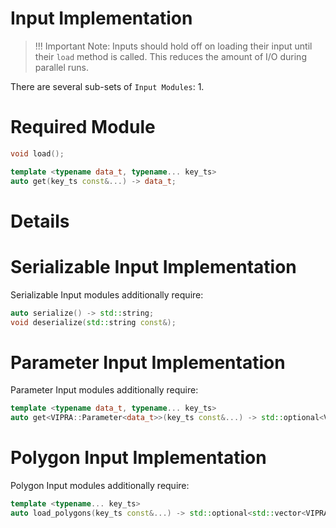 
# Input Implementation

> !!! Important Note: Inputs should hold off on loading their input until their `load` method is called. This reduces the amount of I/O during parallel runs.

There are several sub-sets of `Input Modules`:
1. 

# Required Module

```C++
void load();

template <typename data_t, typename... key_ts>
auto get(key_ts const&...) -> data_t;
```

# Details

# Serializable Input Implementation

Serializable Input modules additionally require:

```C++
auto serialize() -> std::string;
void deserialize(std::string const&);
```

# Parameter Input Implementation

Parameter Input modules additionally require:

```C++
template <typename data_t, typename... key_ts>
auto get<VIPRA::Parameter<data_t>>(key_ts const&...) -> std::optional<VIPRA::Parameter<data_t>>;
```

<!-- TODO: add in how the values should be handled -->

# Polygon Input Implementation

Polygon Input modules additionally require:

```C++
template <typename... key_ts>
auto load_polygons(key_ts const&...) -> std::optional<std::vector<VIPRA::Geometry::Polygon>>;
```